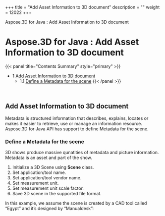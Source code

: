+++
title = "Add Asset Information to 3D document" 
description = "" 
weight = 12022 
+++

Aspose.3D for Java : Add Asset Information to 3D document  

# Aspose.3D for Java : Add Asset Information to 3D document


{{< panel title="Contents Summary" style="primary" >}}
*   1 [Add Asset Information to 3D document](#AddAssetInformationto3Ddocument-AddAssetInformationto3Ddocument)
    *   1.1 [Define a Metadata for the scene](#AddAssetInformationto3Ddocument-DefineaMetadataforthescene)
{{< /panel >}}
 

 

## Add Asset Information to 3D document

Metadata is structured information that describes, explains, locates or makes it easier to retrieve, use or manage an information resource. Aspose.3D for Java API has support to define Metadata for the scene.

### Define a Metadata for the scene

3D shows produce massive qunatities of metadata and picture information. Metadata is an asset and part of the show.

1.  Initialize a 3D Scene using **Scene** class.
2.  Set application/tool name.
3.  Set application/tool vendor name.
4.  Set measurement unit.
5.  Set measurement unit scale factor.
6.  Save 3D scene in the supported file format.

In this example, we assume the scene is created by a CAD tool called “Egypt” and it’s designed by “Manualdesk”:

